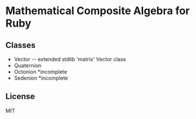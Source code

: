 # Mathematical Composite Algebra for Ruby

## Classes
 - Vector -- extended stdlib 'matrix' Vector class
 - Quaternion
 - Octonion *incomplete
 - Sedenion *incomplete

## License
MIT
